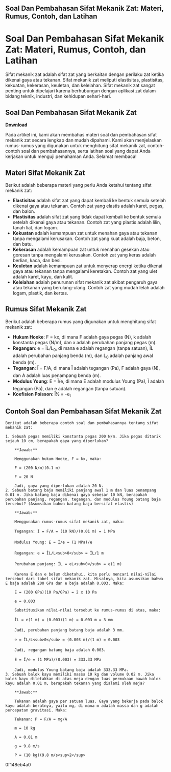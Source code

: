 ## Soal Dan Pembahasan Sifat Mekanik Zat: Materi, Rumus, Contoh, dan Latihan

  
# Soal Dan Pembahasan Sifat Mekanik Zat: Materi, Rumus, Contoh, dan Latihan
 
Sifat mekanik zat adalah sifat zat yang berkaitan dengan perilaku zat ketika dikenai gaya atau tekanan. Sifat mekanik zat meliputi elastisitas, plastisitas, kekuatan, kekerasan, keuletan, dan kelelahan. Sifat mekanik zat sangat penting untuk dipelajari karena berhubungan dengan aplikasi zat dalam bidang teknik, industri, dan kehidupan sehari-hari.
 
## Soal Dan Pembahasan Sifat Mekanik Zat


[**Download**](https://venemena.blogspot.com/?download=2tKlw9)

 
Pada artikel ini, kami akan membahas materi soal dan pembahasan sifat mekanik zat secara lengkap dan mudah dipahami. Kami akan menjelaskan rumus-rumus yang digunakan untuk menghitung sifat mekanik zat, contoh-contoh soal dan pembahasannya, serta latihan soal yang dapat Anda kerjakan untuk menguji pemahaman Anda. Selamat membaca!
 
## Materi Sifat Mekanik Zat
 
Berikut adalah beberapa materi yang perlu Anda ketahui tentang sifat mekanik zat:
 
- **Elastisitas** adalah sifat zat yang dapat kembali ke bentuk semula setelah dikenai gaya atau tekanan. Contoh zat yang elastis adalah karet, pegas, dan balon.
- **Plastisitas** adalah sifat zat yang tidak dapat kembali ke bentuk semula setelah dikenai gaya atau tekanan. Contoh zat yang plastis adalah lilin, tanah liat, dan logam.
- **Kekuatan** adalah kemampuan zat untuk menahan gaya atau tekanan tanpa mengalami kerusakan. Contoh zat yang kuat adalah baja, beton, dan batu.
- **Kekerasan** adalah kemampuan zat untuk menahan gesekan atau goresan tanpa mengalami kerusakan. Contoh zat yang keras adalah berlian, kaca, dan besi.
- **Keuletan** adalah kemampuan zat untuk menyerap energi ketika dikenai gaya atau tekanan tanpa mengalami keretakan. Contoh zat yang ulet adalah karet, kayu, dan kulit.
- **Kelelahan** adalah penurunan sifat mekanik zat akibat pengaruh gaya atau tekanan yang berulang-ulang. Contoh zat yang mudah lelah adalah logam, plastik, dan kertas.

## Rumus Sifat Mekanik Zat
 
Berikut adalah beberapa rumus yang digunakan untuk menghitung sifat mekanik zat:

- **Hukum Hooke**: F = kx, di mana F adalah gaya pegas (N), k adalah konstanta pegas (N/m), dan x adalah perubahan panjang pegas (m).
- **Regangan**: e = ÎL/L<sub>0</sub>, di mana e adalah regangan (tanpa satuan), ÎL adalah perubahan panjang benda (m), dan L<sub>0</sub> adalah panjang awal benda (m).
- **Tegangan**: Ï = F/A, di mana Ï adalah tegangan (Pa), F adalah gaya (N), dan A adalah luas penampang benda (m).
- **Modulus Young**: E = Ï/e, di mana E adalah modulus Young (Pa), Ï adalah tegangan (Pa), dan e adalah regangan (tanpa satuan).
- **Koefisien Poisson**: Î½ = -e<sub>t</sub>
## Contoh Soal dan Pembahasan Sifat Mekanik Zat

    Berikut adalah beberapa contoh soal dan pembahasannya tentang sifat mekanik zat:

    1. Sebuah pegas memiliki konstanta pegas 200 N/m. Jika pegas ditarik sejauh 10 cm, berapakah gaya yang diperlukan?

        **Jawab:**

        Menggunakan hukum Hooke, F = kx, maka:

        F = (200 N/m)(0.1 m)

        F = 20 N

        Jadi, gaya yang diperlukan adalah 20 N.
    2. Sebuah batang baja memiliki panjang awal 1 m dan luas penampang 0.01 m. Jika batang baja dikenai gaya sebesar 10 kN, berapakah perubahan panjang, regangan, tegangan, dan modulus Young batang baja tersebut? (Asumsikan bahwa batang baja bersifat elastis)

        **Jawab:**

        Menggunakan rumus-rumus sifat mekanik zat, maka:

        Tegangan: Ï = F/A = (10 kN)/(0.01 m) = 1 MPa

        Modulus Young: E = Ï/e = (1 MPa)/e

        Regangan: e = ÎL/L<sub>0</sub> = ÎL/1 m

        Perubahan panjang: ÎL = eL<sub>0</sub> = e(1 m)

        Karena E dan e belum diketahui, kita perlu mencari nilai-nilai tersebut dari tabel sifat mekanik zat. Misalnya, kita asumsikan bahwa E baja adalah 200 GPa dan e baja adalah 0.003. Maka:

        E = (200 GPa)(10 Pa/GPa) = 2 x 10 Pa

        e = 0.003

        Substitusikan nilai-nilai tersebut ke rumus-rumus di atas, maka:

        ÎL = e(1 m) = (0.003)(1 m) = 0.003 m = 3 mm

        Jadi, perubahan panjang batang baja adalah 3 mm.

        e = ÎL/L<sub>0</sub> = (0.003 m)/(1 m) = 0.003

        Jadi, regangan batang baja adalah 0.003.

        E = Ï/e = (1 MPa)/(0.003) = 333.33 MPa

        Jadi, modulus Young batang baja adalah 333.33 MPa.
    3. Sebuah balok kayu memiliki massa 10 kg dan volume 0.02 m. Jika balok kayu diletakkan di atas meja dengan luas permukaan bawah balok kayu adalah 0.01 m, berapakah tekanan yang dialami oleh meja?

        **Jawab:**

        Tekanan adalah gaya per satuan luas. Gaya yang bekerja pada balok kayu adalah beratnya, yaitu mg, di mana m adalah massa dan g adalah percepatan gravitasi. Maka:

        Tekanan: P = F/A = mg/A

        m = 10 kg

        A = 0.01 m

        g = 9.8 m/s

        P = (10 kg)(9.8 m/s<sup>2</sup>
 0f148eb4a0
